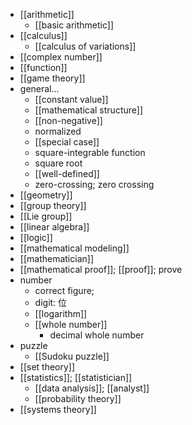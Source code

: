 - [[arithmetic]]
    - [[basic arithmetic]]
- [[calculus]]
    - [[calculus of variations]]
- [[complex number]]
- [[function]]
- [[game theory]]
- general...
    - [[constant value]]
    - [[mathematical structure]]
    - [[non-negative]]
    - normalized
    - [[special case]]
    - square-integrable function
    - square root
    - [[well-defined]]
    - zero-crossing; zero crossing
- [[geometry]]
- [[group theory]]
- [[Lie group]]
- [[linear algebra]]
- [[logic]]
- [[mathematical modeling]]
- [[mathematician]]
- [[mathematical proof]]; [[proof]]; prove
- number
    - correct figure;
    - digit: 位
    - [[logarithm]]
    - [[whole number]]
        - decimal whole number
- puzzle
    - [[Sudoku puzzle]]
- [[set theory]]
- [[statistics]]; [[statistician]]
    - [[data analysis]]; [[analyst]]
    - [[probability theory]]
- [[systems theory]]
